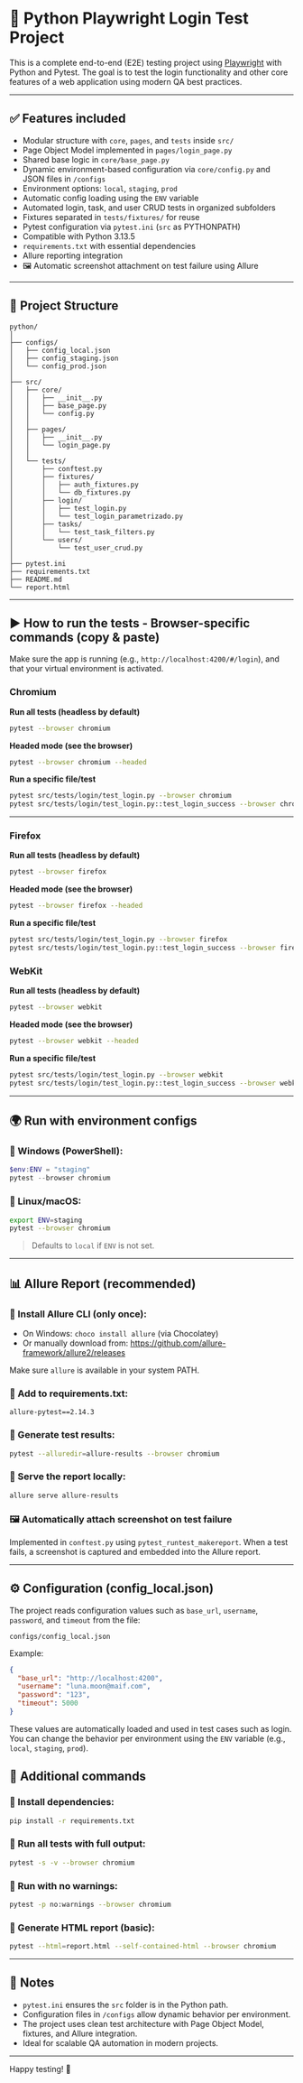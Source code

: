
# 🧪 Python Playwright Login Test Project

This is a complete end-to-end (E2E) testing project using [Playwright](https://playwright.dev/python/) with Python and Pytest. The goal is to test the login functionality and other core features of a web application using modern QA best practices.

---

## ✅ Features included

- Modular structure with `core`, `pages`, and `tests` inside `src/`
- Page Object Model implemented in `pages/login_page.py`
- Shared base logic in `core/base_page.py`
- Dynamic environment-based configuration via `core/config.py` and JSON files in `/configs`
- Environment options: `local`, `staging`, `prod`
- Automatic config loading using the `ENV` variable
- Automated login, task, and user CRUD tests in organized subfolders
- Fixtures separated in `tests/fixtures/` for reuse
- Pytest configuration via `pytest.ini` (`src` as PYTHONPATH)
- Compatible with Python 3.13.5
- `requirements.txt` with essential dependencies
- Allure reporting integration
- 🖼️ Automatic screenshot attachment on test failure using Allure

---

## 📁 Project Structure

```
python/
│
├── configs/
│   ├── config_local.json
│   ├── config_staging.json
│   └── config_prod.json
│
├── src/
│   ├── core/
│   │   ├── __init__.py
│   │   ├── base_page.py
│   │   └── config.py
│   │
│   ├── pages/
│   │   ├── __init__.py
│   │   └── login_page.py
│   │
│   └── tests/
│       ├── conftest.py
│       ├── fixtures/
│       │   ├── auth_fixtures.py
│       │   └── db_fixtures.py
│       ├── login/
│       │   ├── test_login.py
│       │   └── test_login_parametrizado.py
│       ├── tasks/
│       │   └── test_task_filters.py
│       └── users/
│           └── test_user_crud.py
│
├── pytest.ini
├── requirements.txt
├── README.md
└── report.html
```

---

## ▶️ How to run the tests - Browser-specific commands (copy & paste)

Make sure the app is running (e.g., `http://localhost:4200/#/login`), and that your virtual environment is activated.

### Chromium

**Run all tests (headless by default)**
```bash
pytest --browser chromium
```

**Headed mode (see the browser)**
```bash
pytest --browser chromium --headed
```

**Run a specific file/test**
```bash
pytest src/tests/login/test_login.py --browser chromium
pytest src/tests/login/test_login.py::test_login_success --browser chromium
```

---

### Firefox

**Run all tests (headless by default)**
```bash
pytest --browser firefox
```

**Headed mode (see the browser)**
```bash
pytest --browser firefox --headed
```

**Run a specific file/test**
```bash
pytest src/tests/login/test_login.py --browser firefox
pytest src/tests/login/test_login.py::test_login_success --browser firefox
```

### WebKit

**Run all tests (headless by default)**
```bash
pytest --browser webkit
```

**Headed mode (see the browser)**
```bash
pytest --browser webkit --headed
```

**Run a specific file/test**
```bash
pytest src/tests/login/test_login.py --browser webkit
pytest src/tests/login/test_login.py::test_login_success --browser webkit
```

---

## 🌍 Run with environment configs

### 🔸 Windows (PowerShell):
```powershell
$env:ENV = "staging"
pytest --browser chromium
```

### 🔸 Linux/macOS:
```bash
export ENV=staging
pytest --browser chromium
```

> Defaults to `local` if `ENV` is not set.

---

## 📊 Allure Report (recommended)

### 🔸 Install Allure CLI (only once):
- On Windows: `choco install allure` (via Chocolatey)
- Or manually download from: https://github.com/allure-framework/allure2/releases

Make sure `allure` is available in your system PATH.

### 🔸 Add to requirements.txt:
```
allure-pytest==2.14.3
```

### 🔸 Generate test results:
```bash
pytest --alluredir=allure-results --browser chromium
```

### 🔸 Serve the report locally:
```bash
allure serve allure-results
```

### 🖼️ Automatically attach screenshot on test failure

Implemented in `conftest.py` using `pytest_runtest_makereport`. When a test fails, a screenshot is captured and embedded into the Allure report.

---


## ⚙️ Configuration (config_local.json)

The project reads configuration values such as `base_url`, `username`, `password`, and `timeout` from the file:

```
configs/config_local.json
```

Example:
```json
{
  "base_url": "http://localhost:4200",
  "username": "luna.moon@maif.com",
  "password": "123",
  "timeout": 5000
}
```

These values are automatically loaded and used in test cases such as login. You can change the behavior per environment using the `ENV` variable (e.g., `local`, `staging`, `prod`).


## 🧪 Additional commands

### 🔸 Install dependencies:
```bash
pip install -r requirements.txt
```

### 🔸 Run all tests with full output:
```bash
pytest -s -v --browser chromium
```

### 🔸 Run with no warnings:
```bash
pytest -p no:warnings --browser chromium
```

### 🔸 Generate HTML report (basic):
```bash
pytest --html=report.html --self-contained-html --browser chromium
```

---

## 🧠 Notes

- `pytest.ini` ensures the `src` folder is in the Python path.
- Configuration files in `/configs` allow dynamic behavior per environment.
- The project uses clean test architecture with Page Object Model, fixtures, and Allure integration.
- Ideal for scalable QA automation in modern projects.

---

Happy testing! 🚀
